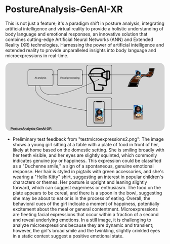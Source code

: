 # PostureAnalysis-GenAI-XR
This is not just a feature; it's a paradigm shift in posture analysis, integrating artificial intelligence and virtual reality to provide a holistic understanding of body language and emotional responses, an innovative solution that combines cutting-edge Artificial Neural Networks (ANN) and Extended Reality (XR) technologies. Harnessing the power of artificial intelligence and extended reality to provide unparalleled insights into body language and microexpressions in real-time.

![Alt text](image-1.png)

- Preliminary test feedback from "testmicroexpressions2.png": The image shows a young girl sitting at a table with a plate of food in front of her, likely at home based on the domestic setting. She is smiling broadly with her teeth visible, and her eyes are slightly squinted, which commonly indicates genuine joy or happiness. This expression could be classified as a "Duchenne smile," a sign of a spontaneous, genuine emotional response. Her hair is styled in pigtails with green accessories, and she's wearing a "Hello Kitty" shirt, suggesting an interest in popular children's characters or themes. Her posture is upright and leaning slightly forward, which can suggest eagerness or enthusiasm. The food on the plate appears to be cereal, and there is a spoon in the bowl, suggesting she may be about to eat or is in the process of eating. Overall, the behavioral cues of the girl indicate a moment of happiness, potentially excitement about the meal or general contentment. Microexpressions are fleeting facial expressions that occur within a fraction of a second and reveal underlying emotions. In a still image, it is challenging to analyze microexpressions because they are dynamic and transient; however, the girl's broad smile and the twinkling, slightly crinkled eyes in a static context suggest a positive emotional state.

